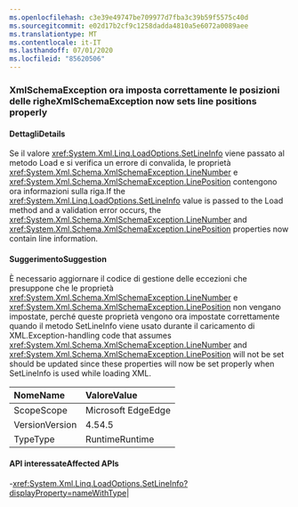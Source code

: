 ```yaml
---
ms.openlocfilehash: c3e39e49747be709977d7fba3c39b59f5575c40d
ms.sourcegitcommit: e02d17b2cf9c1258dadda4810a5e6072a0089aee
ms.translationtype: MT
ms.contentlocale: it-IT
ms.lasthandoff: 07/01/2020
ms.locfileid: "85620506"
---
```

### <a name="xmlschemaexception-now-sets-line-positions-properly"></a><span data-ttu-id="e3800-101">XmlSchemaException ora imposta correttamente le posizioni delle righe</span><span class="sxs-lookup"><span data-stu-id="e3800-101">XmlSchemaException now sets line positions properly</span></span>

#### <a name="details"></a><span data-ttu-id="e3800-102">Dettagli</span><span class="sxs-lookup"><span data-stu-id="e3800-102">Details</span></span>

<span data-ttu-id="e3800-103">Se il valore <xref:System.Xml.Linq.LoadOptions.SetLineInfo> viene passato al metodo Load e si verifica un errore di convalida, le proprietà <xref:System.Xml.Schema.XmlSchemaException.LineNumber> e <xref:System.Xml.Schema.XmlSchemaException.LinePosition> contengono ora informazioni sulla riga.</span><span class="sxs-lookup"><span data-stu-id="e3800-103">If the <xref:System.Xml.Linq.LoadOptions.SetLineInfo> value is passed to the Load method and a validation error occurs, the <xref:System.Xml.Schema.XmlSchemaException.LineNumber> and <xref:System.Xml.Schema.XmlSchemaException.LinePosition> properties now contain line information.</span></span>

#### <a name="suggestion"></a><span data-ttu-id="e3800-104">Suggerimento</span><span class="sxs-lookup"><span data-stu-id="e3800-104">Suggestion</span></span>

<span data-ttu-id="e3800-105">È necessario aggiornare il codice di gestione delle eccezioni che presuppone che le proprietà <xref:System.Xml.Schema.XmlSchemaException.LineNumber> e <xref:System.Xml.Schema.XmlSchemaException.LinePosition> non vengano impostate, perché queste proprietà vengono ora impostate correttamente quando il metodo SetLineInfo viene usato durante il caricamento di XML.</span><span class="sxs-lookup"><span data-stu-id="e3800-105">Exception-handling code that assumes <xref:System.Xml.Schema.XmlSchemaException.LineNumber> and <xref:System.Xml.Schema.XmlSchemaException.LinePosition> will not be set should be updated since these properties will now be set properly when SetLineInfo is used while loading XML.</span></span>

| <span data-ttu-id="e3800-106">Nome</span><span class="sxs-lookup"><span data-stu-id="e3800-106">Name</span></span>    | <span data-ttu-id="e3800-107">Valore</span><span class="sxs-lookup"><span data-stu-id="e3800-107">Value</span></span>       |
|:--------|:------------|
| <span data-ttu-id="e3800-108">Scope</span><span class="sxs-lookup"><span data-stu-id="e3800-108">Scope</span></span>   |<span data-ttu-id="e3800-109">Microsoft Edge</span><span class="sxs-lookup"><span data-stu-id="e3800-109">Edge</span></span>|
|<span data-ttu-id="e3800-110">Version</span><span class="sxs-lookup"><span data-stu-id="e3800-110">Version</span></span>|<span data-ttu-id="e3800-111">4.5</span><span class="sxs-lookup"><span data-stu-id="e3800-111">4.5</span></span>|
|<span data-ttu-id="e3800-112">Type</span><span class="sxs-lookup"><span data-stu-id="e3800-112">Type</span></span>|<span data-ttu-id="e3800-113">Runtime</span><span class="sxs-lookup"><span data-stu-id="e3800-113">Runtime</span></span>

#### <a name="affected-apis"></a><span data-ttu-id="e3800-114">API interessate</span><span class="sxs-lookup"><span data-stu-id="e3800-114">Affected APIs</span></span>

-<xref:System.Xml.Linq.LoadOptions.SetLineInfo?displayProperty=nameWithType></li></ul>|
